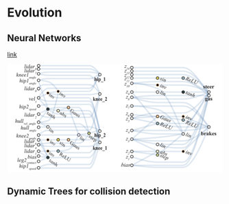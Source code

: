 # Evolution

## Neural Networks

[link](https://weightagnostic.github.io/)

![Image](img1.png)

## Dynamic Trees for collision detection
